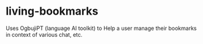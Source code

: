 # living-bookmarks
Uses OgbujiPT (language AI toolkit) to Help a user manage their bookmarks in context of various chat, etc.
